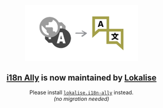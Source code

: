 <p align="center">
<img src="https://github.com/antfu/i18n-ally-redirect/blob/main/i18n-ally/redirect.png?raw=true" alt="logo" width="300"/>
</p>

<h2 align="center"><a href="https://marketplace.visualstudio.com/items?itemName=lokalise.i18n-ally">i18n Ally</a> is now maintained by <a href="https://github.com/lokalise/i18n-ally">Lokalise</a></h2>

<p align="center">
Please install <a href="https://marketplace.visualstudio.com/items?itemName=lokalise.i18n-ally"><code>lokalise.i18n-ally</code></a> instead.<br>
<em>(no migration needed)</em>
</p>
